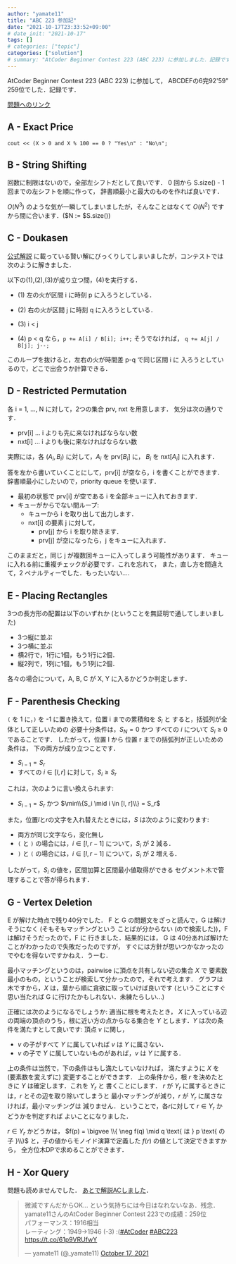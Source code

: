 ```yaml
---
author: "yamate11"
title: "ABC 223 参加記"
date: "2021-10-17T23:33:52+09:00"
# date_init: "2021-10-17"
tags: []
# categories: ["topic"]
categories: ["solution"]
# summary: "AtCoder Beginner Contest 223 (ABC 223) に参加しました．記録です．"
---
```


AtCoder Beginner Contest 223 (ABC 223) に参加して，
ABCDEFの6完92'59" 259位でした．記録です．

[問題へのリンク](https://atcoder.jp/contests/abc223/tasks)

## A -	Exact Price

`cout << (X > 0 and X % 100 == 0 ? "Yes\n" : "No\n";`

## B -	String Shifting

回数に制限はないので，全部左シフトだとして良いです．
0 回から S.size() - 1 回までの左シフトを順に作って，
辞書順最小と最大のものを作れば良いです．

$O(N^3)$ のような気が一瞬してしまいましたが，そんなことはなくて
$O(N^2)$ ですから間に合います．($N := $S.size())

## C -	Doukasen

[公式解説](https://atcoder.jp/contests/abc223/editorial/2773) 
に載っている賢い解にびっくりしてしまいましたが，コンテストでは
次のように解きました．

以下の(1),(2),(3)が成り立つ間，(4)を実行する．

* (1) 左の火が区間 i に時刻 p に入ろうとしている．
* (2) 右の火が区間 j に時刻 q に入ろうとしている．
* (3) i < j

* (4) p < q なら，`p += A[i] / B[i]; i++;` そうでなければ，
      `q += A[j] / B[j]; j--;`

このループを抜けると，左右の火が時間差 p-q で同じ区間 i に
入ろうとしているので，どこで出会うか計算できる．

## D -	Restricted Permutation

各 i = 1, ..., N に対して，2つの集合 prv, nxt を用意します．
気分は次の通りです．

* prv[i] ... i よりも先に来なければならない数
* nxt[i] ... i よりも後に来なければならない数

実際には，各 $(A_i, B_i)$ に対して，$A_i$ を $\text{prv}[B_i]$ に，
$B_i$ を $\text{nxt}[A_i]$ に入れます．

答を左から書いていくことにして，prv[i] が空なら，i を書くことができます．
辞書順最小にしたいので，priority queue を使います．

* 最初の状態で prv[i] が空である i を全部キューに入れておきます．
* キューがからでない間ループ:
  * キューから i を取り出して出力します．
  * nxt[i] の要素 j に対して，
    * prv[j] から i を取り除きます．
    * prv[j] が空になったら，j をキューに入れます．

このままだと，同じ j が複数回キューに入ってしまう可能性があります．
キューに入れる前に重複チェックが必要です．これを忘れて，
また，直し方を間違えて，2 ペナルティーでした．もったいない....

## E -	Placing Rectangles

3つの長方形の配置は以下のいずれか (ということを無証明で通してしまいました)

* 3つ縦に並ぶ
* 3つ横に並ぶ
* 横2行で，1行に1個，もう1行に2個．
* 縦2列で，1列に1個，もう1列に2個．

各々の場合について，A, B, C が X, Y に入るかどうか判定します．

## F -	Parenthesis Checking

`(` を 1 に，`)` を -1 に置き換えて，位置 i までの累積和を $S_i$ と
すると，括弧列が全体として正しいための
必要十分条件は，$S_N = 0$ かつ すべての $i$ について $S_i \geq 0$ 
であることです．
したがって，位置 l から 位置 r までの括弧列が正しいための条件は，
下の両方が成り立つことです．

* $S_{l-1} = S_r$ 
* すべての $i \in [l, r]$ に対して，$S_i \geq S_r$

これは，次のように言い換えられます:

* $S_{l-1} = S_r$ かつ $\min\\{S_i \mid i \in [l, r]\\} = S_r$

また，位置$l$と$r$の文字を入れ替えたときには，$S$ は次のように変わります:

* 両方が同じ文字なら，変化無し
* `(` と `)` の場合には，$i \in [l, r-1]$ について，$S_i$ が 2 減る．
* `)` と `(` の場合には，$i \in [l, r-1]$ について，$S_i$ が 2 増える．

したがって，$S_i$ の値を，区間加算と区間最小値取得ができる
セグメント木で管理することで答が得られます．

## G -	Vertex Deletion

E が解けた時点で残り40分でした．
F と G の問題文をざっと読んで，G は解けそうになく (そもそもマッチングという
ことばが分からない (ので検索した))，F は解けそうだったので，F に
行きました．結果的には，
G は 40分あれば解けたことがわかったので失敗だったのですが，
すぐには方針が思いつかなかったのでやむを得ないですかねえ．うーむ．

最小マッチングというのは，pairwise に頂点を共有しない辺の集合 $X$ で
要素数最小のもの，ということが検索して分かったので，それで考えます．
グラフは木ですから，$X$ は，葉から順に貪欲に取っていけば良いです
(ということにすぐ思い当たれば G に行けたかもしれない．未練たらしい...)

正確には次のようになるでしょうか: 適当に根を考えたとき，
$X$ に入っている辺の両端の頂点のうち，根に近い方の点からなる集合を $Y$
とします．$Y$ は次の条件を満たすとして良いです: 頂点 $v$ に関し，

* $v$ の子がすべて $Y$ に属していれば $v$ は $Y$ に属さない．
* $v$ の子で $Y$ に属していないものがあれば，$v$ は $Y$ に属する．

上の条件は当然で，下の条件はもし満たしていなければ，
満たすように $X$ を (要素数を変えずに) 変更することができます．
上の条件から，根 $r$ を決めたときに $Y$ は確定します．これを $Y_r$ と
書くことにします．
$r$ が $Y_r$ に属するときには，$r$ とその辺を取り除いてしまうと
最小マッチングが減り，$r$ が $Y_r$ に属さなければ，最小マッチングは
減りません．ということで，各$r$に対して $r \in Y_r$ かどうかを判定すれば
よいことになりました．

$r \in Y_r$ かどうかは，
$f(p) = \bigvee \\{ \neg f(q) \mid q \text{ は } p \text{ の子 }\\}$
と，子の値からモノイド演算で定義した $f(r)$ の値として決定できますから，
全方位木DPで求めることができます．

## H -	Xor Query

問題も読めませんでした．
[あとで解説ACしました](../10-21-abc223-h-xor-query)．


<blockquote class="twitter-tweet"><p lang="ja" dir="ltr">微減ですんだからOK... という気持ちには今日はなれないなあ．残念．<br>yamate11さんのAtCoder Beginner Contest 223での成績：259位<br>パフォーマンス：1916相当<br>レーティング：1949→1946 (-3) :(<a href="https://twitter.com/hashtag/AtCoder?src=hash&amp;ref_src=twsrc%5Etfw">#AtCoder</a> <a href="https://twitter.com/hashtag/ABC223?src=hash&amp;ref_src=twsrc%5Etfw">#ABC223</a> <a href="https://t.co/61p9VRUfwY">https://t.co/61p9VRUfwY</a></p>&mdash; yamate11 (@_yamate11) <a href="https://twitter.com/_yamate11/status/1449735648110264322?ref_src=twsrc%5Etfw">October 17, 2021</a></blockquote> <script async src="https://platform.twitter.com/widgets.js" charset="utf-8"></script>
